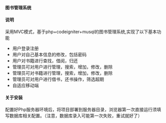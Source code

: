 #### 图书管理系统

#### 说明
采用MVC模式，基于php+codeigniter+musql的图书管理系统,实现了以下基本功能
+ 用户登录注册
+ 用户对自己基本信息的修改，包括密码
+ 用户对书籍进行查找，借阅，归还
+ 管理员可对用户进行管理，搜索，增加，修改，删除
+ 管理员可对书籍进行管理，搜索，增加，修改，删除
+ 管理员可对用户进行借书，还书操作，筛选超期
+ 自适应移动端
#### 关于安装
配置好Php服务器环境后，将项目部署到服务器目录，浏览器第一次直接运行须填写数据库相关配置。（注意，数据库录入可能第一次失败，重试就好了）
